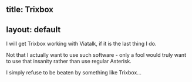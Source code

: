 title: Trixbox
---
layout: default
---

I will get Trixbox working with Viatalk, if it is the last thing I do.

Not that I actually want to use such software - only a fool would truly want
to use that insanity rather than use regular Asterisk.

I simply refuse to be beaten by something like Trixbox...

